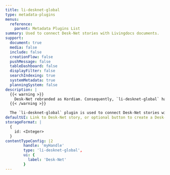 ```yaml
---
title: li-desknet-global
type: metadata-plugins
menus:
  reference:
    parent: Metadata Plugins List
summary: Used to connect Desk-Net stories with Livingdocs documents.
support:
  document: true
  media: false
  include: false
  creationFlow: false
  pushMessage: false
  tableDashboard: false
  displayFilter: false
  searchIndexing: true
  systemMetadata: true
  planningSystem: false
description: |
  {{< warning >}}
    Desk-Net rebranded as Kordiam. Consequently, `li-desknet-global` has been deprecated as of {{< release "release-2024-11" >}} and will be removed in {{< release "release-2025-05" >}}. Please use [`li-kordiam-global`]({{< ref "/reference/document/metadata/plugins/li-kordiam-global" >}}) instead. For more details, refer to our [Desk-Net to Kordiam migration guide]({{< ref "/guides/integrations/desknet-kordiam" >}}).
  {{< /warning >}}

  The `li-desknet-global` plugin is used to connect Desk-Net stories with Livingdocs documents. There are numerous options available to synchronise data between the two platforms. Further details can be found in the [Desk-Net Global Integration Guide]({{< ref "/guides/integrations/desknet" >}}).
defaultUI: Link to Desk-Net story, or optional button to create a Desk-Net story
storageFormat: |
  {
    id: <Integer>
  }
contentTypeConfig: |2
        handle: 'myHandle'
        type: 'li-desknet-global',
        ui: {
          label: 'Desk-Net'
        }
---
```

